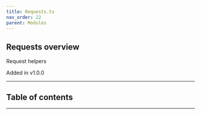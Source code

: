 ```yaml
---
title: Requests.ts
nav_order: 22
parent: Modules
---
```


## Requests overview

Request helpers

Added in v1.0.0

---

<h2 class="text-delta">Table of contents</h2>

---
